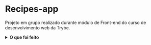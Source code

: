  # Recipes-app
 
Projeto em grupo realizado durante módulo de Front-end do curso de desenvolvimento web da Trybe.

<details>
  <summary><strong>O que foi feito</strong></summary></br>
  
Foi desenvolvido um app de receitas, utilizando o que há de mais moderno dentro do ecossistema React: Hooks e Context API!

Nele será possível: ver, buscar, filtrar, favoritar e acompanhar o progresso de preparação de receitas de comidas e bebidas!

**A base de dados são 2 APIs distintas, uma para comidas e outra para bebidas.

<p align="center">
  <a href="#rocket-tecnologias">Tecnologias</a>&nbsp;&nbsp;&nbsp;|&nbsp;&nbsp;&nbsp;
  <a href="#information_source-como-usar">Como usar</a>&nbsp;&nbsp;&nbsp;|&nbsp;&nbsp;&nbsp;
</p>

<details>
  <summary><strong>:memo: Tecnologias utilizadas</strong></summary><br />
  

## :rocket:Tecnologias
Esse projeto foi desenvolvido usando as seguintes tecnologias:

-  [React.js](https://reactjs.org/)
-  [React Testing Library](https://testing-library.com/docs/react-testing-library/intro/)
-  [Figma](https://figma.com/)
-  [VS Code](https://code.visualstudio.com/)


<details>
  <summary><strong>Como rodar o projeto</strong></summary></br>

## :information_source: Como usar

Para clonar e rodar a aplicação, você precisará do [Git](https://git-scm.com), [VS Code](https://code.visualstudio.com/), [Node.js](https://nodejs.org/) and [NPM](https://www.npmjs.com/) . Da linha de comando:

```bash
# Clone o repositório
$ git clone https://github.com/CamilaPaiz/Recipes-app

# Instale as dependências
$ npm install

# Rode o app
$ npm start

```

<br/><br/>

<details>
  <summary><strong>Devs responsáveis</strong></summary>

<p>Projeto desenvolvido por:</p>
<ul>
  <li><a href="https://github.com/CamilaPaiz"/>Camila Paiz</a></li>
  <li><a href="https://github.com/Ignacio-fabianamaria"/>Fabiana Ignacio</a></li>
  <li><a href="https://github.com/LucasGFT"/>Lucas Gomes</a></li>
  <li><a href="https://github.com/CarlosCostaJr"/>Carlos Costa</a></li>
</ul>

<br/><br/>

